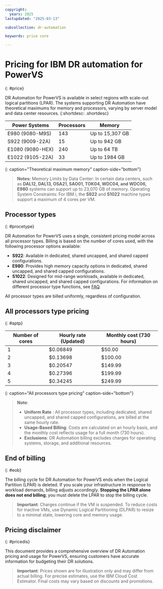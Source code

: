 ```yaml
---
copyright:
  years: 2025
lastupdated: "2025-03-13"

subcollection: dr-automation

keywords: price core

---
```


# Pricing for IBM DR automation for PowerVS
{: #price}

DR Automation for PowerVS is available in select regions with scale-out logical partitions (LPAR). The systems supporting DR Automation have theoretical maximums for memory and processors, varying by server model and data center resources.
{:shortdesc: .shortdesc}


| Power Systems         | Processors | Memory            |
|-----------------------|------------|-------------------|
| E980 (9080-M9S)       | 143        | Up to 15,307 GB  |
| S922 (9009-22A)       | 15         | Up to 942 GB     |
| E1080 (9080-HEX)      | 240        | Up to 64 TB      |
| E1022 (9105-22A)      | 33         | Up to 1984 GB    |
{: caption="Theoretical maximum memory" caption-side="bottom"}

> **Notes:**
    Memory Limits by Data Center: In certain data centers, such as **DAL12, DAL13, OSA21, SAO01, TOK04, WDC04, and WDC06, E980** systems can support up to 23,070 GB of memory.
    Operating System Constraints: For IBM i, the **S922** and **S1022** machine types support a maximum of 4 cores per VM.



## Processor types
{: #procetype}

DR Automation for PowerVS uses a single, consistent pricing model across all processor types. Billing is based on the number of cores used, with the following processor options available:

- **S922**: Available in dedicated, shared uncapped, and shared capped configurations.
- **E980**: Provides high memory capacity options in dedicated, shared uncapped, and shared capped configurations.
- **S1022**: Designed for mid-range workloads, available in dedicated, shared uncapped, and shared capped configurations.
For information on different processor type functions, see [FAQ](/docs/dr-automation-powervs?topic=dr-automation-powervs-faqs).

All processor types are billed uniformly, regardless of configuration.

## All processors type pricing
{: #aptp}

| Number of cores | Hourly rate (Updated) | Monthly cost (730 hours) |
|----------------|----------------------|--------------------------|
| 1              | $0.06849              | $50.00                   |
| 2              | $0.13698              | $100.00                  |
| 3              | $0.20547              | $149.99                  |
| 4              | $0.27396              | $199.99                  |
| 5              | $0.34245              | $249.99                  |
{: caption="All processors type pricing" caption-side="bottom"}


   > **Note**: 
   >
   > - **Uniform Rate** : All processor types, including dedicated, shared uncapped, and shared capped  configurations, are billed at the same hourly rate.
   > - **Usage-Based Billing**: Costs are calculated on an hourly basis, and the monthly cost reflects usage for a full month (730 hours).
   > - **Exclusions**: DR Automation billing excludes charges for operating systems, storage, and additional resources.


## End of billing
{: #eob}

The billing cycle for DR Automation for PowerVS ends when the Logical Partition (LPAR) is deleted. If you scale your infrastructure in response to workload demands, billing adjusts accordingly. **Stopping the LPAR alone does not end billing**; you must delete the LPAR to stop the billing cycle.

> **Important**:
Charges continue if the VM is suspended. To reduce costs for inactive VMs, use Dynamic Logical Partitioning (DLPAR) to resize to a minimal state, lowering core and memory usage.


## Pricing disclaimer
{: #pricedis}

This document provides a comprehensive overview of DR Automation pricing and usage for PowerVS, ensuring customers have accurate information for budgeting their DR solutions.

> **Important**:
Prices shown are for illustration only and may differ from actual billing. For precise estimates, use the IBM Cloud Cost Estimator. Final costs may vary based on discounts and promotions.

